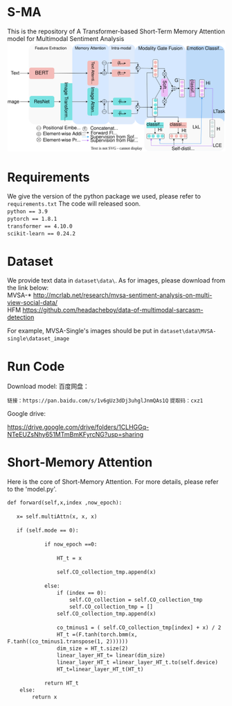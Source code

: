 # S-MA
This is the repository of A Transformer-based Short-Term Memory Attention model for Multimodal Sentiment Analysis
![image](https://github.com/Doyken/S-MA/blob/main/S-MA.svg)
# Requirements
We give the version of the python package we used, please refer to `requirements.txt`
The code will released soon.  
  `python == 3.9`  
  `pytorch == 1.8.1`  
  `transformer == 4.10.0`  
  `scikit-learn == 0.24.2`
# Dataset
We provide text data in `dataset\data\`. As for images, please download from the link below:  
MVSA-* http://mcrlab.net/research/mvsa-sentiment-analysis-on-multi-view-social-data/  
HFM https://github.com/headacheboy/data-of-multimodal-sarcasm-detection

For example, MVSA-Single's images should be put in `dataset\data\MVSA-single\dataset_image`
# Run Code
Download model:
百度网盘：


`链接：https://pan.baidu.com/s/1v6gUz3dDj3uhglJnmQAs1Q` 
`提取码：cxz1`


Google drive:


https://drive.google.com/drive/folders/1CLHGGq-NTeEUZsNhy651MTmBmKFyrcNG?usp=sharing
# Short-Memory Attention 
Here is the core of Short-Memory Attention. For more details, please refer to the 'model.py'.

    def forward(self,x,index ,now_epoch): 

       x= self.multiAttn(x, x, x) 
       
       if (self.mode == 0):  
       
                if now_epoch ==0:  
                
                    HT_t = x  
                   
                    self.CO_collection_tmp.append(x)  
                   
                else:  
                    if (index == 0):  
                        self.CO_collection = self.CO_collection_tmp  
                        self.CO_collection_tmp = []  
                    self.CO_collection_tmp.append(x)  

                    co_tminus1 = ( self.CO_collection_tmp[index] + x) / 2  
                    HT_t =(F.tanh(torch.bmm(x, F.tanh((co_tminus1.transpose(1, 2))))))  
                    dim_size = HT_t.size(2)  
                    linear_layer_HT_t= linear(dim_size)  
                    linear_layer_HT_t =linear_layer_HT_t.to(self.device)  
                    HT_t=linear_layer_HT_t(HT_t)  

                return HT_t  
        else:  
            return x  
